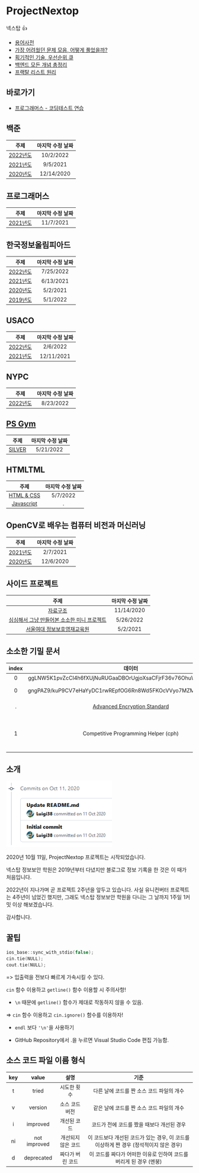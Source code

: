 # ProjectNextop
넥스탑 👍

- [용어사전](./Documents/WordDictionary.md)
- [가장 어려웠던 문제 모음, 어떻게 풀었을까?](./Documents/HowSolved.md)
- [획기적인 기술, 우선순위 큐](./Documents/PriorityIsFun.md)
- [백엔드 모든 개념 총정리](./Documents/Backend.md)
- [프랙탈 리스트 원리](./Documents/FractalList.md)

## 바로가기
- [프로그래머스 - 코딩테스트 연습](https://programmers.co.kr/learn/challenges)

## 백준
|주제|마지막 수정 날짜|
|:---:|:---:|
|[2022년도](./Baekjoon/22/README.md)|10/2/2022|
|[2021년도](./Baekjoon/21/README.md)|9/5/2021|
|[2020년도](./Baekjoon/20/README.md)|12/14/2020|

## 프로그래머스
|주제|마지막 수정 날짜|
|:---:|:---:|
|[2021년도](./Programmers/21/README.md)|11/7/2021|

## 한국정보올림피아드
|주제|마지막 수정 날짜|
|:---:|:---:|
|[2022년도](./Koi/22/README.md)|7/25/2022|
|[2021년도](./Koi/21/README.md)|6/13/2021|
|[2020년도](./Koi/20/README.md)|5/2/2021|
|[2019년도](./Koi/19/README.md)|5/1/2022|

## USACO
|주제|마지막 수정 날짜|
|:---:|:---:|
|[2022년도](./USACO/22/README.md)|2/6/2022|
|[2021년도](./USACO/21/README.md)|12/11/2021|

## NYPC
|주제|마지막 수정 날짜|
|:---:|:---:|
|[2022년도](./NYPC/22/README.md)|8/23/2022|

## [PS Gym](https://nextop.kpscoj.com)
|주제|마지막 수정 날짜|
|:---:|:---:|
|[SILVER](./PS-Gym/Silver/README.md)|5/21/2022|

## HTMLTML
|주제|마지막 수정 날짜|
|:---:|:---:|
|[HTML & CSS](./HTMLTML/html/README.md)|5/7/2022|
|[Javascript](./HTMLTML/javascript/README.md)|.|

## OpenCV로 배우는 컴퓨터 비전과 머신러닝
|주제|마지막 수정 날짜|
|:---:|:---:|
|[2021년도](./OpenCV/21/README.md)|2/7/2021|
|[2020년도](./OpenCV/20/README.md)|12/6/2020|

## 사이드 프로젝트
|주제|마지막 수정 날짜|
|:---:|:---:|
|[자료구조](./Data-Structure/README.md)|11/14/2020|
|[심심해서 그냥 만들어본 소소한 미니 프로젝트](./Side-Projects/README.md)|5/26/2022|
|[서울여대 정보보호영재교육원](./SWU/README.md)|5/2/2021|

## 소소한 기밀 문서
|index|데이터|설명|
|:---:|:---:|:---:|
|0|ggLNW5K1pvZcCI4h6fXUjNuRUGaaDBOrUgjoXsaCFjrF36v76OhuWM2HkQYsc51h|라고 합니다|
|0|gngPAZ9/kuP9CV7eHaYyDC1rwREpfOG6Rn8Wd5FKOcVVyo7MZMJfCDSirrBj4TS6|[Git4Nextop](https://github.com/MineEric64/Git4Nextop) 로그인용|
|.|[Advanced Encryption Standard](https://www.devglan.com/online-tools/aes-encryption-decryption)|암호화 및 복호화|
|1|Competitive Programming Helper (cph)|Visual Studio Code 확장 플러그인 (테스트)|

## 소개
![Beginning of Nextop](./Resources/beginning.png)

2020년 10월 11일, ProjectNextop 프로젝트는 시작되었습니다.

넥스탑 정보보안 학원은 2019년부터 다녔지만 블로그로 정보 기록을 한 것은
이 때가 처음입니다.

2022년이 지나가며 곧 프로젝트 2주년을 앞두고 있습니다.
사실 유니컨버터 프로젝트는 4주년이 넘었긴 했지만, 그래도 넥스탑 정보보안 학원을 다니는 그 날까지
1주일 1커밋 이상 해보겠습니다.

감사합니다.

## 꿀팁
```c++
ios_base::sync_with_stdio(false);
cin.tie(NULL);
cout.tie(NULL);
```

=> 입출력을 전보다 빠르게 가속시킬 수 있다.

`cin` 함수 이용하고 `getline()` 함수 이용할 시 주의사항!
- `\n` 때문에 `getline()` 함수가 제대로 작동하지 않을 수 있음.

=> `cin` 함수 이용하고 `cin.ignore()` 함수를 이용하자!

- `endl` 보다 `'\n'`을 사용하기

- GitHub Repository에서 .을 누르면 Visual Studio Code 편집 가능함.

## 소스 코드 파일 이름 형식
|key|value|설명|기준|
|:---:|:---:|:---:|:---:|
|t|tried|시도한 횟수|다른 날에 코드를 짠 소스 코드 파일의 개수|
|v|version|소스 코드 버전|같은 날에 코드를 짠 소스 코드 파일의 개수|
|i|improved|개선된 코드|코드가 전에 코드를 짰을 때보다 개선된 경우|
|ni|not improved|개선되지 않은 코드|이 코드보다 개선된 코드가 있는 경우, 이 코드를 이상하게 짠 경우 (정석적이지 않은 경우)|
|d|deprecated|짜다가 버린 코드|이 코드를 짜다가 어떠한 이유로 인하여 코드를 버리게 된 경우 (멘붕)|
